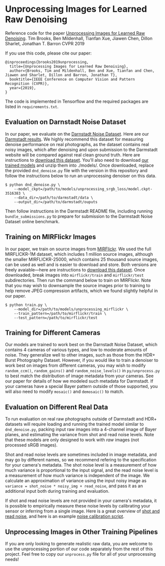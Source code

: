 # Unprocessing Images for Learned Raw Denoising

Reference code for the paper [Unprocessing Images for Learned Raw Denoising](http://timothybrooks.com/tech/unprocessing).
Tim Brooks, Ben Mildenhall, Tianfan Xue, Jiawen Chen, Dillon Sharlet, Jonathan T. Barron
CVPR 2019

If you use this code, please cite our paper:

```
@inproceedings{brooks2019unprocessing,
  title={Unprocessing Images for Learned Raw Denoising},
  author={Brooks, Tim and Mildenhall, Ben and Xue, Tianfan and Chen, Jiawen and Sharlet, Dillon and Barron, Jonathan T},
  booktitle={IEEE Conference on Computer Vision and Pattern Recognition (CVPR)},
  year={2019},
}
```

The code is implemented in Tensorflow and the required packages are listed in `requirements.txt`.

## Evaluation on Darnstadt Noise Dataset

In our paper, we evaluate on the [Darnstadt Noise Dataset](https://noise.visinf.tu-darmstadt.de/). Here are our [Darmstadt results](http://timothybrooks.com/tech/unprocessing/darmstadt-supp/). We highly recommend this dataset for measuring denoise performance on real photographs, as the dataset contains real noisy images, which after denoising and upon submission to the Darmstadt website will be compared against real clean ground truth. Here are instructions to [download this dataset](https://noise.visinf.tu-darmstadt.de/downloads). You'll also need to download [our trained models](https://drive.google.com/file/d/1MTFr-uaIKv5aWe7nXlhTaHBestLUiDLZ/view?usp=sharing) and unzip them into ./models/. Once downloaded, replace the provided `dnd_denoise.py` file with the version in this repository and follow the instructions below to run an unprocessing denoiser on this data.

```
$ python dnd_denoise.py \
    --model_ckpt=/path/to/models/unprocessing_srgb_loss/model.ckpt-3516383 \
    --data_dir=/path/to/darmstadt/data \
    --output_dir=/path/to/darmstadt/ouputs
```

Then follow instructions in the Darmstadt README file, including running `bundle_submissions.py` to prepare for submission to the Darmstadt Noise Dataset online benchmark.

## Training on MIRFlickr Images

In our paper, we train on source images from [MIRFlickr](https://press.liacs.nl/mirflickr/). We used the full MIRFLICKR-1M dataset, which includes 1 million source images, although the smaller MIRFLICKR-25000, which contains 25 thousand source images, can be used as well and is easier to download and store. Both versions are freely avaiable&mdash;here are instructions to [download this dataset](http://press.liacs.nl/mirflickr/mirdownload.html). Once downloaded, break images into `mirflickr/train` and `mirflickr/test` subdirectories. Then run the command below to train on MIRFlickr. Note that you may wish to downsample the source images prior to training to help remove JPEG compression artifacts, which we found slightly helpful in our paper.

```
$ python train.py \
    --model_dir=/path/to/models/unprocessing_mirflickr \
    --train_pattern=/path/to/mirflickr/train \
    --test_pattern=/path/to/mirflickr/test
```

## Training for Different Cameras

Our models are trained to work best on the Darnstadt Noise Dataset, which contains 4 cameras of various types, and low to moderate amounts of noise. They generalize well to other images, such as those from the HDR+ Burst Photography Dataset. However, if you would like to train a denoiser to work best on images from different cameras, you may wish to modify `random_ccm()`, `random_gains()` and `random_noise_levels()` in `py/unprocess.py` to best match the distribution of image metadata from your cameras. See our paper for details of how we modeled such metadata for Darmstadt. If your cameras have a special Bayer pattern outside of those supported, you will also need to modify `mosaic()` and `demosaic()` to match.

## Evaluation on Different Real Data

To run evaluation on real raw photographs outside of Darmstadt and HDR+ datasets will require loading and running the trained model similar to `dnd_denoise.py`, packing input raw images into a 4-channel image of Bayer planes, and estimating the variance from shot and read noise levels. Note that these models are only designed to work with *raw* images (not processed sRGB images).

Shot and read noise levels are sometimes included in image metadata, and may go by different names, so we recommend refering to the specification for your camera's metadata. The shot noise level is a measurement of how much variance is proportional to the input signal, and the read noise level is a measurement of how much variance is independent of the image. We calculate an approximation of variance using the input noisy image as `variance = shot_noise * noisy_img + read_noise`, and pass it as an additional input both during training and evaluation.

If shot and read noise levels are not provided in your camera's metadata, it is possible to empirically measure these noise levels by calibrating your sensor or inferring from a single image. Here is a great overview of [shot and read noise](http://people.csail.mit.edu/hasinoff/pubs/hasinoff-photon-2012-preprint.pdf), and here is an example [noise calibration script](https://android.googlesource.com/platform/cts/+/master/apps/CameraITS/tests/dng_noise_model/dng_noise_model.py).

## Unprocessing Images in Other Training Pipelines

If you are only looking to generate realistic raw data, you are welcome to use the unprocessing portion of our code separately from the rest of this project. Feel free to copy our `unprocess.py` file for all of your unprocessing needs!
